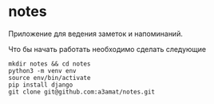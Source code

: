 # notes

Приложение для ведения заметок и напоминаний.

Что бы начать работать необходимо сделать следующие
```
mkdir notes && cd notes
python3 -m venv env
source env/bin/activate
pip install django
git clone git@github.com:a3amat/notes.git

```
